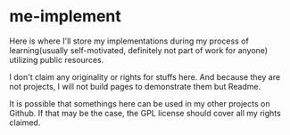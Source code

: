 # me-implement
 
Here is where I'll store my implementations during my process of learning(usually self-motivated, definitely not part of work for anyone) utilizing public resources. 

I don't claim any originality or rights for stuffs here. And because they are not projects, I will not build pages to demonstrate them but Readme. 

It is possible that somethings here can be used in my other projects on Github. If that may be the case, the GPL license should cover all my rights claimed. 